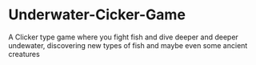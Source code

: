 # Underwater-Cicker-Game

A Clicker type game where you fight fish and dive deeper and deeper undewater, discovering new types of fish and maybe even some ancient creatures
